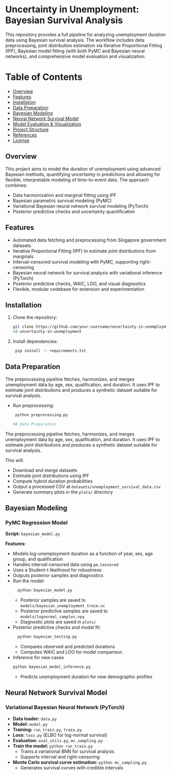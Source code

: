 # Uncertainty in Unemployment: Bayesian Survival Analysis

This repository provides a full pipeline for analyzing unemployment duration data using Bayesian survival analysis. The workflow includes data preprocessing, joint distribution estimation via Iterative Proportional Fitting (IPF), Bayesian model fitting (with both PyMC and Bayesian neural networks), and comprehensive model evaluation and visualization.

# Table of Contents
- [Overview](#overview)
- [Features](#features)
- [Installation](#installation)
- [Data Preparation](#data-preparation)
- [Bayesian Modeling](#bayesian-modeling)
- [Neural Network Survival Model](#neural-network-survival-model)
- [Model Evaluation & Visualization](#model-evaluation--visualization)
- [Project Structure](#project-structure)
- [References](#references)
- [License](#license)

## Overview

This project aims to model the duration of unemployment using advanced Bayesian methods, quantifying uncertainty in predictions and allowing for flexible, interpretable modeling of time-to-event data. The approach combines:

- Data harmonization and marginal fitting using IPF
- Bayesian parametric survival modeling (PyMC)
- Variational Bayesian neural network survival modeling (PyTorch)
- Posterior predictive checks and uncertainty quantification

## Features

- Automated data fetching and preprocessing from Singapore government datasets
- Iterative Proportional Fitting (IPF) to estimate joint distributions from marginals
- Interval-censored survival modeling with PyMC, supporting right-censoring
- Bayesian neural network for survival analysis with variational inference (PyTorch)
- Posterior predictive checks, WAIC, LOO, and visual diagnostics
- Flexible, modular codebase for extension and experimentation

## Installation

1. Clone the repository:
   ```bash
   git clone https://github.com/your-username/uncertainty-in-unemployment.git
   cd uncertainty-in-unemployment
2. Install dependencies:
   ```bash
    pip install -r requirements.txt

## Data Preparation

The preprocessing pipeline fetches, harmonizes, and merges unemployment data by age, sex, qualification, and duration. It uses IPF to estimate joint distributions and produces a synthetic dataset suitable for survival analysis.

- Run preprocessing:
  ```bash
   python preprocessing.py

  ## Data Preparation

The preprocessing pipeline fetches, harmonizes, and merges unemployment data by age, sex, qualification, and duration. It uses IPF to estimate joint distributions and produces a synthetic dataset suitable for survival analysis. 

This will:
- Download and merge datasets
- Estimate joint distributions using IPF
- Compute hybrid duration probabilities
- Output a processed CSV at `datasets/unemployment_survival_data.csv`
- Generate summary plots in the `plots/` directory

## Bayesian Modeling

### PyMC Regression Model

**Script:** `bayesian_model.py`

**Features:**
- Models log-unemployment duration as a function of year, sex, age group, and qualification
- Handles interval-censored data using `pm.Censored`
- Uses a Student-t likelihood for robustness
- Outputs posterior samples and diagnostics
- Run the model:
  ```bash
    python bayesian_model.py
  ```
   - Posterior samples are saved to `models/bayesian_unemployment_trace.nc`
   - Posterior predictive samples are saved to `models/lognormal_samples.npy`
   - Diagnostic plots are saved in `plots/`
- Posterior predictive checks and model fit:
  ```bash
    python bayesian_testing.py
  ```
  - Compares observed and predicted durations
  - Computes WAIC and LOO for model comparison
- Inference for new cases
  ```bash
  python bayesian_model_inference.py
  ```
  - Predicts unemployment duration for new demographic profiles
 
## Neural Network Survival Model

### Variational Bayesian Neural Network (PyTorch)

- **Data loader:** `data.py`
- **Model:** `model.py`
- **Training:** `run_train.py`, `train.py`
- **Loss:** `loss.py` (ELBO for log-normal survival)
- **Evaluation:** `eval_utils.py`, `mc_sampling.py`
- **Train the model:** `python run_train.py`
  - Trains a variational BNN for survival analysis
  - Supports interval and right-censoring
- **Monte Carlo survival curve estimation:** `python mc_sampling.py`
  - Generates survival curves with credible intervals
  


